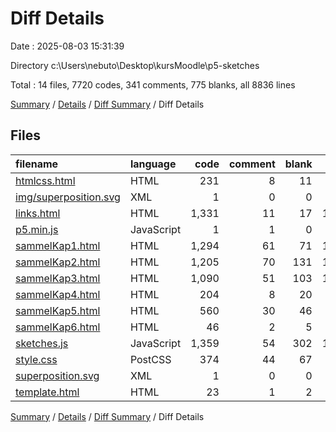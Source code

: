 # Diff Details

Date : 2025-08-03 15:31:39

Directory c:\\Users\\nebuto\\Desktop\\kursMoodle\\p5-sketches

Total : 14 files,  7720 codes, 341 comments, 775 blanks, all 8836 lines

[Summary](results.md) / [Details](details.md) / [Diff Summary](diff.md) / Diff Details

## Files
| filename | language | code | comment | blank | total |
| :--- | :--- | ---: | ---: | ---: | ---: |
| [htmlcss.html](/htmlcss.html) | HTML | 231 | 8 | 11 | 250 |
| [img/superposition.svg](/img/superposition.svg) | XML | 1 | 0 | 0 | 1 |
| [links.html](/links.html) | HTML | 1,331 | 11 | 17 | 1,359 |
| [p5.min.js](/p5.min.js) | JavaScript | 1 | 1 | 0 | 2 |
| [sammelKap1.html](/sammelKap1.html) | HTML | 1,294 | 61 | 71 | 1,426 |
| [sammelKap2.html](/sammelKap2.html) | HTML | 1,205 | 70 | 131 | 1,406 |
| [sammelKap3.html](/sammelKap3.html) | HTML | 1,090 | 51 | 103 | 1,244 |
| [sammelKap4.html](/sammelKap4.html) | HTML | 204 | 8 | 20 | 232 |
| [sammelKap5.html](/sammelKap5.html) | HTML | 560 | 30 | 46 | 636 |
| [sammelKap6.html](/sammelKap6.html) | HTML | 46 | 2 | 5 | 53 |
| [sketches.js](/sketches.js) | JavaScript | 1,359 | 54 | 302 | 1,715 |
| [style.css](/style.css) | PostCSS | 374 | 44 | 67 | 485 |
| [superposition.svg](/superposition.svg) | XML | 1 | 0 | 0 | 1 |
| [template.html](/template.html) | HTML | 23 | 1 | 2 | 26 |

[Summary](results.md) / [Details](details.md) / [Diff Summary](diff.md) / Diff Details